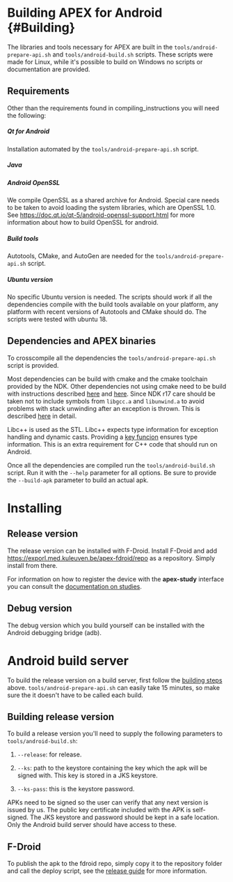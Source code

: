 Building APEX for Android {#Building}
=====================================

The libraries and tools necessary for APEX are built in the
`tools/android-prepare-api.sh` and `tools/android-build.sh` scripts. These
scripts were made for Linux, while it's possible to build on Windows no scripts
or documentation are provided.

Requirements
------------

Other than the requirements found in compiling_instructions you will need the
following:

##### Qt for Android

Installation automated by the `tools/android-prepare-api.sh` script.

##### Java

##### Android OpenSSL

We compile OpenSSL as a shared archive for Android. Special care needs to be taken to avoid loading the system libraries, which are OpenSSL 1.0. See <https://doc.qt.io/qt-5/android-openssl-support.html> for more information about how to build OpenSSL for android.

##### Build tools

Autotools, CMake, and AutoGen are needed for the `tools/android-prepare-api.sh` script.

##### Ubuntu version

No specific Ubuntu version is needed. The scripts should work if all the
dependencies compile with the build tools available on your platform, any
platform with recent versions of Autotools and CMake should do. The scripts were
tested with ubuntu 18.

Dependencies and APEX binaries
------------------------------

To crosscompile all the dependencies the `tools/android-prepare-api.sh` script
is provided.

Most dependencies can be build with cmake and the cmake toolchain provided by the NDK. Other dependencies not using cmake need to be build with instructions described [here](https://developer.android.com/ndk/guides/other_build_systems) and [here](https://android.googlesource.com/platform/ndk/+/HEAD/docs/BuildSystemMaintainers.md). Since NDK r17 care should be taken not to include symbols from `libgcc.a` and `libunwind.a` to avoid problems with stack unwinding after an exception is thrown. This is described [here](https://android.googlesource.com/platform/ndk/+/HEAD/docs/BuildSystemMaintainers.md#unwinding) in detail.

Libc++ is used as the STL. Libc++ expects type information for exception handling and dynamic casts. Providing a [key funcion](http://itanium-cxx-abi.github.io/cxx-abi/abi.html#vague-vtable) ensures type information. This is an extra requirement for C++ code that should run on Android.

Once all the dependencies are compiled run the `tools/android-build.sh`
script. Run it with the `--help` parameter for all options. Be sure to
provide the `--build-apk` parameter to build an actual apk.

Installing
==========

Release version
---------------

The release version can be installed with F-Droid. Install F-Droid and add
https://exporl.med.kuleuven.be/apex-fdroid/repo as a repository. Simply install
from there.

For information on how to register the device with the **apex-study** interface
you can consult the [documentation on studies](../../studies/index.md).

Debug version
-------------

The debug version which you build yourself can be installed with the Android
debugging bridge (adb).

Android build server
====================

To build the release version on a build server, first follow the [building
steps](#Building) above. `tools/android-prepare-api.sh` can easily take 15
minutes, so make sure the it doesn't have to be called each build.

Building release version
------------------------

To build a release version you'll need to supply the following parameters to
`tools/android-build.sh`:

1. `--release`: for release.

2. `--ks`: path to the keystore containing the key which the apk will be signed
   with. This key is stored in a JKS keystore.

3. `--ks-pass`: this is the keystore password.

APKs need to be signed so the user can verify that any next version is issued by
us. The public key certificate included with the APK is self-signed. The JKS
keystore and password should be kept in a safe location. Only the Android build
server should have access to these.

F-Droid
-------

To publish the apk to the fdroid repo, simply copy it to the repository folder
and call the deploy script, see the [release
guide](apex-release-guide.md) for more information.
